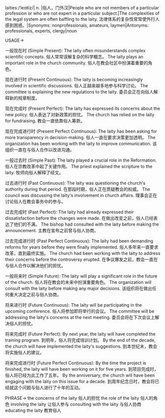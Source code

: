 laities:/ˈleɪɪtiz/| n. |俗人，门外汉|People who are not members of a particular profession or who are not expert in a particular subject.|The complexities of the legal system are often baffling to the laity. 法律体系的复杂性常常使外行人感到困惑。|Synonyms: nonprofessionals, amateurs, laymen|Antonyms: professionals, experts, clergy|noun


USAGE->

一般现在时 (Simple Present):
The laity often misunderstands complex scientific concepts.  俗人常常误解复杂的科学概念。
The laity plays an important role in the church community.  俗人在教会社区中扮演着重要的角色。


现在进行时 (Present Continuous):
The laity is becoming increasingly involved in scientific discussions. 俗人正越来越多地参与科学讨论。
The committee is explaining the new regulations to the laity. 委员会正在向俗人解释新的规章制度。


现在完成时 (Present Perfect):
The laity has expressed its concerns about the new policy. 俗人表达了对新政策的担忧。
The church has relied on the laity for fundraising. 教会一直依靠俗人筹款。


现在完成进行时 (Present Perfect Continuous):
The laity has been asking for more transparency in decision-making. 俗人一直在要求决策更加透明。
The organization has been working with the laity to improve communication. 该组织一直在与俗人合作以改进沟通。


一般过去时 (Simple Past):
The laity played a crucial role in the Reformation. 俗人在宗教改革中起了关键作用。
The priest explained the scripture to the laity. 牧师向俗人解释了经文。


过去进行时 (Past Continuous):
The laity was questioning the church's authority during that period. 在那段时期，俗人正在质疑教会的权威。
The council was discussing the laity's involvement in church affairs. 理事会正在讨论俗人在教会事务中的参与。


过去完成时 (Past Perfect):
The laity had already expressed their dissatisfaction before the changes were made. 在做出改变之前，俗人已经表达了他们的不满。
The bishop had consulted with the laity before making the announcement. 主教在宣布之前曾与俗人协商。


过去完成进行时 (Past Perfect Continuous):
The laity had been demanding reforms for years before they were finally implemented.  俗人多年来一直要求改革，直到最终实施。
The church had been working with the laity to address their concerns before the controversy erupted.  在争议爆发之前，教会一直在与俗人合作以解决他们的担忧。


一般将来时 (Simple Future):
The laity will play a significant role in the future of the church. 俗人将在教会的未来中扮演重要角色。
The organization will consult with the laity before making any major decisions. 该组织将在做出任何重大决定之前与俗人协商。


将来进行时 (Future Continuous):
The laity will be participating in the upcoming conference. 俗人将参加即将举行的会议。
The committee will be addressing the laity's concerns at the next meeting. 委员会将在下次会议上解决俗人的担忧。


将来完成时 (Future Perfect):
By next year, the laity will have completed the training program. 到明年，俗人将完成培训计划。
By the end of the decade, the church will have implemented the laity's suggestions. 到本世纪末，教会将实施俗人的建议。


将来完成进行时 (Future Perfect Continuous):
By the time the project is finished, the laity will have been working on it for five years. 到项目完成时，俗人将已经为此工作了五年。
By the anniversary, the church will have been engaging with the laity on this issue for a decade. 到周年纪念日时，教会将已经就这个问题与俗人进行了十年的互动。



PHRASE->
the concerns of the laity 俗人的担忧
the role of the laity 俗人的角色
involving the laity 让俗人参与
consulting with the laity 与俗人协商
educating the laity 教育俗人
